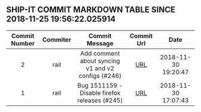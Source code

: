 ## SHIP-IT COMMIT MARKDOWN TABLE SINCE 2018-11-25 19:56:22.025914

| Commit Number | Commiter | Commit Message | Commit Url | Date | 
|:---:|:----:|:----------------------------------:|:------:|:----:| 
|2|rail|Add comment about syncing v1 and v2 configs (#246)|[URL](https://github.com/mozilla-releng/ship-it/commit/f8d9c823a7fc598ba5e6623dd1f4e65c1de38393)|2018-11-30 19:20:47
|1|rail|Bug 1511159 - Disable firefox releases (#245)|[URL](https://github.com/mozilla-releng/ship-it/commit/f1a6646f20ef404c2667d3b714c3ef90b6719546)|2018-11-30 17:07:43


